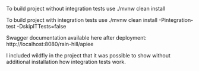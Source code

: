 To build project without integration tests use ./mvnw clean install

To build project with integration tests use ./mvnw clean install -Pintegration-test -DskipITTests=false

Swagger documentation available here after deployment: http://localhost:8080/rain-hill/apiee 

I included wildfly in the project that it was possible to show without additional installation how integration tests work.